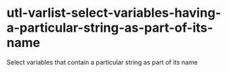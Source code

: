 # utl-varlist-select-variables-having-a-particular-string-as-part-of-its-name
Select variables that contain a particular string as part of its name
